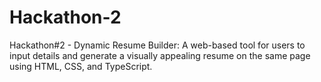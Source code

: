 # Hackathon-2
Hackathon#2 - Dynamic Resume Builder: A web-based tool for users to input details and generate a visually appealing resume on the same page using HTML, CSS, and TypeScript.
